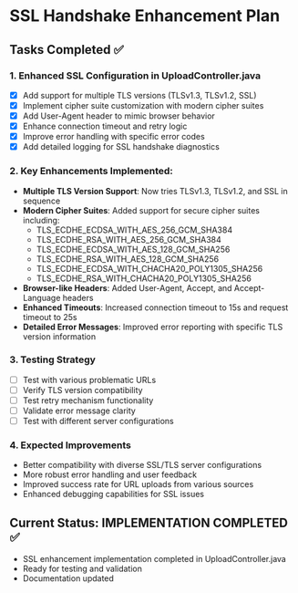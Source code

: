 # SSL Handshake Enhancement Plan

## Tasks Completed ✅

### 1. Enhanced SSL Configuration in UploadController.java
- [x] Add support for multiple TLS versions (TLSv1.3, TLSv1.2, SSL)
- [x] Implement cipher suite customization with modern cipher suites
- [x] Add User-Agent header to mimic browser behavior
- [x] Enhance connection timeout and retry logic
- [x] Improve error handling with specific error codes
- [x] Add detailed logging for SSL handshake diagnostics

### 2. Key Enhancements Implemented:
- **Multiple TLS Version Support**: Now tries TLSv1.3, TLSv1.2, and SSL in sequence
- **Modern Cipher Suites**: Added support for secure cipher suites including:
  - TLS_ECDHE_ECDSA_WITH_AES_256_GCM_SHA384
  - TLS_ECDHE_RSA_WITH_AES_256_GCM_SHA384
  - TLS_ECDHE_ECDSA_WITH_AES_128_GCM_SHA256
  - TLS_ECDHE_RSA_WITH_AES_128_GCM_SHA256
  - TLS_ECDHE_ECDSA_WITH_CHACHA20_POLY1305_SHA256
  - TLS_ECDHE_RSA_WITH_CHACHA20_POLY1305_SHA256
- **Browser-like Headers**: Added User-Agent, Accept, and Accept-Language headers
- **Enhanced Timeouts**: Increased connection timeout to 15s and request timeout to 25s
- **Detailed Error Messages**: Improved error reporting with specific TLS version information

### 3. Testing Strategy
- [ ] Test with various problematic URLs
- [ ] Verify TLS version compatibility
- [ ] Test retry mechanism functionality
- [ ] Validate error message clarity
- [ ] Test with different server configurations

### 4. Expected Improvements
- Better compatibility with diverse SSL/TLS server configurations
- More robust error handling and user feedback
- Improved success rate for URL uploads from various sources
- Enhanced debugging capabilities for SSL issues

## Current Status: IMPLEMENTATION COMPLETED ✅
- SSL enhancement implementation completed in UploadController.java
- Ready for testing and validation
- Documentation updated

